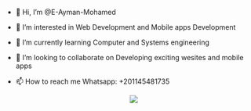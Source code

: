 - 👋 Hi, I’m @E-Ayman-Mohamed
- 👀 I’m interested in Web Development and Mobile apps Development
- 🌱 I’m currently learning Computer and Systems engineering
- 💞️ I’m looking to collaborate on Developing exciting wesites and mobile apps
- 📫 How to reach me Whatsapp: +201145481735

  <p align="center">
  <a href="https://skillicons.dev">
    <img src="https://skillicons.dev/icons?i=github,androidstudio,c,c++,java,css,dart,flutter,figma,html,js,mysql,react,vscode" />
  </a>
</p>
